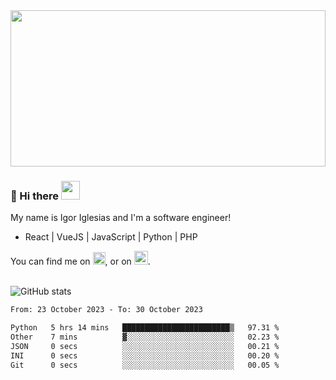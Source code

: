 <img src="https://c.tenor.com/KjVxfRrrncUAAAAd/matrix.gif" width="100%" height="250px">

### 🔭 Hi there <img src="https://raw.githubusercontent.com/MartinHeinz/MartinHeinz/master/wave.gif" width="30px">


My name is Igor Iglesias and I'm a software engineer!
<br>

<ul>
  <li> React | VueJS | JavaScript | Python | PHP </li>
</ul>
You can find me on <a href="https://twitter.com/IgorIglesias5"><img src="https://i.imgur.com/JLLlB5S.png" width="20px"></a>, or on <a href="https://www.linkedin.com/in/igor-iglesias-62478428/"><img src="https://i.imgur.com/PXyIkWx.png" width="22px"></a>.

<br>
<br>

![GitHub stats](https://github-readme-stats.vercel.app/api?username=igoiglesias&show_icons=true&count_private=true&theme=chartreuse-dark&hide_title=true)

<!--START_SECTION:waka-->

```txt
From: 23 October 2023 - To: 30 October 2023

Python   5 hrs 14 mins   ████████████████████████▒   97.31 %
Other    7 mins          ▓░░░░░░░░░░░░░░░░░░░░░░░░   02.23 %
JSON     0 secs          ░░░░░░░░░░░░░░░░░░░░░░░░░   00.21 %
INI      0 secs          ░░░░░░░░░░░░░░░░░░░░░░░░░   00.20 %
Git      0 secs          ░░░░░░░░░░░░░░░░░░░░░░░░░   00.05 %
```

<!--END_SECTION:waka-->
